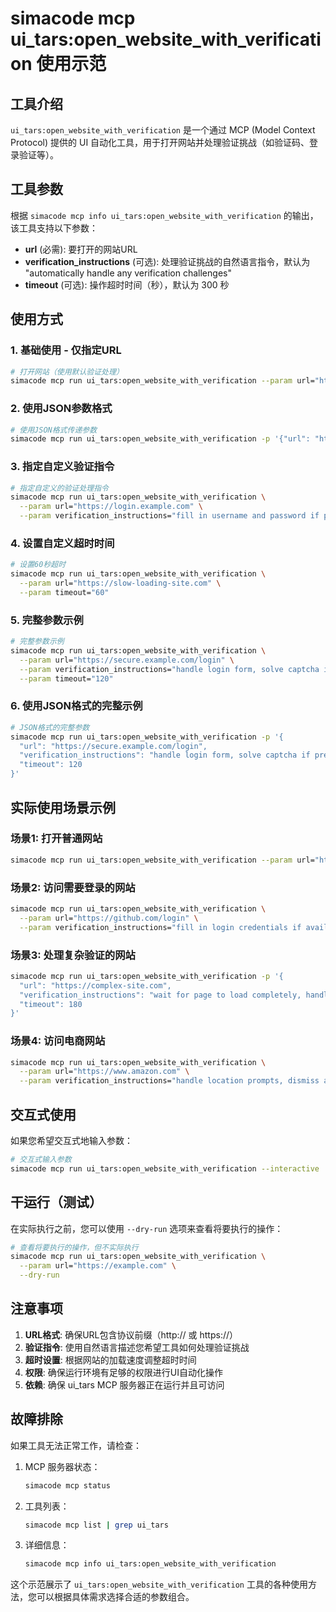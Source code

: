 # simacode mcp ui_tars:open_website_with_verification 使用示范

## 工具介绍

`ui_tars:open_website_with_verification` 是一个通过 MCP (Model Context Protocol) 提供的 UI 自动化工具，用于打开网站并处理验证挑战（如验证码、登录验证等）。

## 工具参数

根据 `simacode mcp info ui_tars:open_website_with_verification` 的输出，该工具支持以下参数：

- **url** (必需): 要打开的网站URL
- **verification_instructions** (可选): 处理验证挑战的自然语言指令，默认为 "automatically handle any verification challenges"
- **timeout** (可选): 操作超时时间（秒），默认为 300 秒

## 使用方式

### 1. 基础使用 - 仅指定URL

```bash
# 打开网站（使用默认验证处理）
simacode mcp run ui_tars:open_website_with_verification --param url="https://example.com"
```

### 2. 使用JSON参数格式

```bash
# 使用JSON格式传递参数
simacode mcp run ui_tars:open_website_with_verification -p '{"url": "https://example.com"}'
```

### 3. 指定自定义验证指令

```bash
# 指定自定义的验证处理指令
simacode mcp run ui_tars:open_website_with_verification \
  --param url="https://login.example.com" \
  --param verification_instructions="fill in username and password if prompted, solve any captcha"
```

### 4. 设置自定义超时时间

```bash
# 设置60秒超时
simacode mcp run ui_tars:open_website_with_verification \
  --param url="https://slow-loading-site.com" \
  --param timeout="60"
```

### 5. 完整参数示例

```bash
# 完整参数示例
simacode mcp run ui_tars:open_website_with_verification \
  --param url="https://secure.example.com/login" \
  --param verification_instructions="handle login form, solve captcha if present, click continue button" \
  --param timeout="120"
```

### 6. 使用JSON格式的完整示例

```bash
# JSON格式的完整参数
simacode mcp run ui_tars:open_website_with_verification -p '{
  "url": "https://secure.example.com/login",
  "verification_instructions": "handle login form, solve captcha if present, click continue button",
  "timeout": 120
}'
```

## 实际使用场景示例

### 场景1: 打开普通网站
```bash
simacode mcp run ui_tars:open_website_with_verification --param url="https://www.google.com"
```

### 场景2: 访问需要登录的网站
```bash
simacode mcp run ui_tars:open_website_with_verification \
  --param url="https://github.com/login" \
  --param verification_instructions="fill in login credentials if available, handle any 2FA prompts"
```

### 场景3: 处理复杂验证的网站
```bash
simacode mcp run ui_tars:open_website_with_verification -p '{
  "url": "https://complex-site.com",
  "verification_instructions": "wait for page to load completely, handle any cookie banners, solve captcha if present, click accept terms",
  "timeout": 180
}'
```

### 场景4: 访问电商网站
```bash
simacode mcp run ui_tars:open_website_with_verification \
  --param url="https://www.amazon.com" \
  --param verification_instructions="handle location prompts, dismiss any promotional popups"
```

## 交互式使用

如果您希望交互式地输入参数：

```bash
# 交互式输入参数
simacode mcp run ui_tars:open_website_with_verification --interactive
```

## 干运行（测试）

在实际执行之前，您可以使用 `--dry-run` 选项来查看将要执行的操作：

```bash
# 查看将要执行的操作，但不实际执行
simacode mcp run ui_tars:open_website_with_verification \
  --param url="https://example.com" \
  --dry-run
```

## 注意事项

1. **URL格式**: 确保URL包含协议前缀（http:// 或 https://）
2. **验证指令**: 使用自然语言描述您希望工具如何处理验证挑战
3. **超时设置**: 根据网站的加载速度调整超时时间
4. **权限**: 确保运行环境有足够的权限进行UI自动化操作
5. **依赖**: 确保 ui_tars MCP 服务器正在运行并且可访问

## 故障排除

如果工具无法正常工作，请检查：

1. MCP 服务器状态：
   ```bash
   simacode mcp status
   ```

2. 工具列表：
   ```bash
   simacode mcp list | grep ui_tars
   ```

3. 详细信息：
   ```bash
   simacode mcp info ui_tars:open_website_with_verification
   ```

这个示范展示了 `ui_tars:open_website_with_verification` 工具的各种使用方法，您可以根据具体需求选择合适的参数组合。